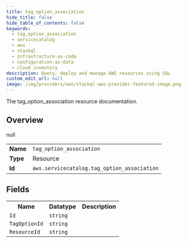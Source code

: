 ```yaml
---
title: tag_option_association
hide_title: false
hide_table_of_contents: false
keywords:
  - tag_option_association
  - servicecatalog
  - aws
  - stackql
  - infrastructure-as-code
  - configuration-as-data
  - cloud inventory
description: Query, deploy and manage AWS resources using SQL
custom_edit_url: null
image: /img/providers/aws/stackql-aws-provider-featured-image.png
---
```

The tag_option_association resource documentation.

## Overview
<table><tbody>
<tr><td><b>Name</b></td><td><code>tag_option_association</code></td></tr>
<tr><td><b>Type</b></td><td>Resource</td></tr>
null
<tr><td><b>Id</b></td><td><code>aws.servicecatalog.tag_option_association</code></td></tr>
</tbody></table>

## Fields
<table><tbody>
<tr><th>Name</th><th>Datatype</th><th>Description</th></tr>
<tr><td><code>Id</code></td><td><code>string</code></td><td></td></tr><tr><td><code>TagOptionId</code></td><td><code>string</code></td><td></td></tr><tr><td><code>ResourceId</code></td><td><code>string</code></td><td></td></tr>
</tbody></table>